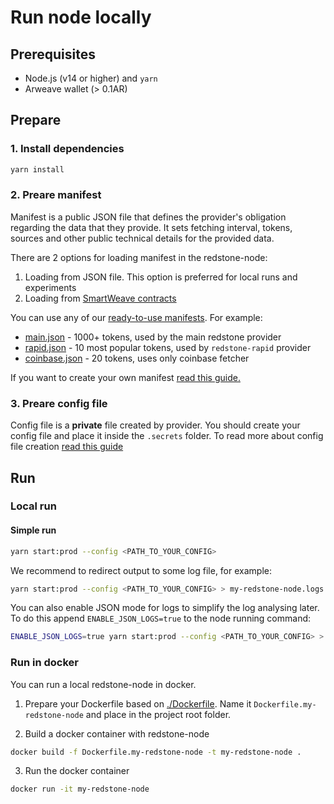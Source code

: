 # Run node locally

## Prerequisites
- Node.js (v14 or higher) and `yarn`
- Arweave wallet (> 0.1AR)

## Prepare
### 1. Install dependencies
```bash
yarn install
```

### 2. Preare manifest
Manifest is a public JSON file that defines the provider's obligation regarding the data that they provide. It sets fetching interval, tokens, sources and other public technical details for the provided data.

There are 2 options for loading manifest in the redstone-node:
1. Loading from JSON file. This option is preferred for local runs and experiments
2. Loading from [SmartWeave contracts](./DEPLOY_MANIFEST_ON_ARWEAVE.md)

You can use any of our [ready-to-use manifests](../manifests).
For example:
- [main.json](../manifests/main.json) - 1000+ tokens, used by the main redstone provider
- [rapid.json](../manifests/rapid.json) - 10 most popular tokens, used by `redstone-rapid` provider
- [coinbase.json](../manifests/coinbase.json) - 20 tokens, uses only coinbase fetcher

If you want to create your own manifest [read this guide.](./PREPARE_MANIFEST.md)

### 3. Preare config file

Config file is a **private** file created by provider. You should create your config file and place it inside the `.secrets` folder. To read more about config file creation [read this guide](./PREPARE_CONFIG.md)

## Run

### Local run

#### Simple run
```bash
yarn start:prod --config <PATH_TO_YOUR_CONFIG>
```

We recommend to redirect output to some log file, for example:
```bash
yarn start:prod --config <PATH_TO_YOUR_CONFIG> > my-redstone-node.logs 2> my-redstone-node.error.logs
```

You can also enable JSON mode for logs to simplify the log analysing later.
To do this append `ENABLE_JSON_LOGS=true` to the node running command:

```bash
ENABLE_JSON_LOGS=true yarn start:prod --config <PATH_TO_YOUR_CONFIG> > my-redstone-node.logs 2> my-redstone-node.error.logs
```

### Run in docker
You can run a local redstone-node in docker.

1. Prepare your Dockerfile based on [./Dockerfile](../Dockerfile).
Name it `Dockerfile.my-redstone-node` and place in the project root folder.

2. Build a docker container with redstone-node
```bash
docker build -f Dockerfile.my-redstone-node -t my-redstone-node .
```

3. Run the docker container
```bash
docker run -it my-redstone-node
```
